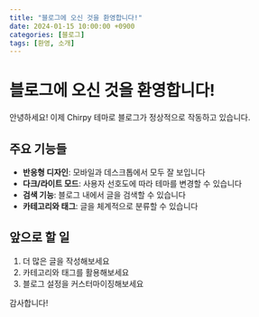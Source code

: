 ```yaml
---
title: "블로그에 오신 것을 환영합니다!"
date: 2024-01-15 10:00:00 +0900
categories: [블로그]
tags: [환영, 소개]
---
```


# 블로그에 오신 것을 환영합니다!

안녕하세요! 이제 Chirpy 테마로 블로그가 정상적으로 작동하고 있습니다.

## 주요 기능들

- **반응형 디자인**: 모바일과 데스크톱에서 모두 잘 보입니다
- **다크/라이트 모드**: 사용자 선호도에 따라 테마를 변경할 수 있습니다
- **검색 기능**: 블로그 내에서 글을 검색할 수 있습니다
- **카테고리와 태그**: 글을 체계적으로 분류할 수 있습니다

## 앞으로 할 일

1. 더 많은 글을 작성해보세요
2. 카테고리와 태그를 활용해보세요
3. 블로그 설정을 커스터마이징해보세요

감사합니다!
